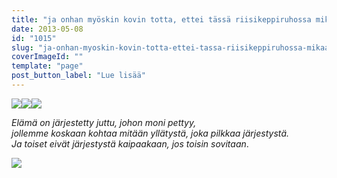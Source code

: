 ```yaml
---
title: "ja onhan myöskin kovin totta, ettei tässä riisikeppiruhossa mikään ylevä pesi."
date: 2013-05-08
id: "1015"
slug: "ja-onhan-myoskin-kovin-totta-ettei-tassa-riisikeppiruhossa-mikaan-yleva-pesi"
coverImageId: ""
template: "page"
post_button_label: "Lue lisää"
---
```


[![](/images/IMG_0097.JPG)](http://3.bp.blogspot.com/-AcsJiMAh8TY/UYpgMIqtaHI/AAAAAAAAFso/nCvo0MP8Un8/s1600/IMG_0097.JPG)[![](/images/IMG_0043.JPG)](http://2.bp.blogspot.com/-YgIatv_nkiA/UYphFBLFe4I/AAAAAAAAFs0/Fa_qYniem18/s1600/IMG_0043.JPG)[![](/images/IMG_0094.JPG)](http://4.bp.blogspot.com/-Wig-It_8L6Q/UYpf1uyozWI/AAAAAAAAFsg/Jjcu5-OEQOI/s1600/IMG_0094.JPG)

_Elämä on järjestetty juttu, johon moni pettyy,  
jollemme koskaan kohtaa mitään yllätystä, joka pilkkaa järjestystä.  
Ja toiset eivät järjestystä kaipaakaan, jos toisin sovitaan_.

[![](/images/ak.png)](http://3.bp.blogspot.com/-O_1lfuesATI/UYpmvbAJsQI/AAAAAAAAFtE/eY3OSHBzMb8/s1600/ak.png)
